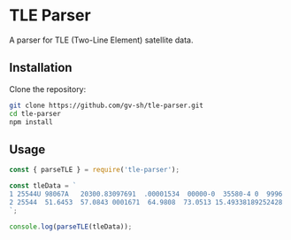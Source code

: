 # TLE Parser

A parser for TLE (Two-Line Element) satellite data.

## Installation

Clone the repository:

```bash
git clone https://github.com/gv-sh/tle-parser.git
cd tle-parser
npm install
```

## Usage

```javascript
const { parseTLE } = require('tle-parser');

const tleData = `
1 25544U 98067A   20300.83097691  .00001534  00000-0  35580-4 0  9996
2 25544  51.6453  57.0843 0001671  64.9808  73.0513 15.49338189252428
`;

console.log(parseTLE(tleData));
```

